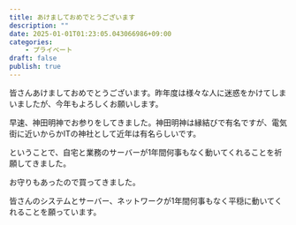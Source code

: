 ```yaml
---
title: あけましておめでとうございます
description: ""
date: 2025-01-01T01:23:05.043066986+09:00
categories:
    - プライベート
draft: false
publish: true
---
```


皆さんあけましておめでとうございます。昨年度は様々な人に迷惑をかけてしまいましたが、今年もよろしくお願いします。

早速、神田明神でお参りをしてきました。神田明神は縁結びで有名ですが、電気街に近いからかITの神社として近年は有名らしいです。

ということで、自宅と業務のサーバーが1年間何事もなく動いてくれることを祈願してきました。

<Tweet tweetId="1874118485397430364" />

お守りもあったので買ってきました。

<Tweet tweetId="1874125985073025288" />

皆さんのシステムとサーバー、ネットワークが1年間何事もなく平穏に動いてくれることを願っています。
